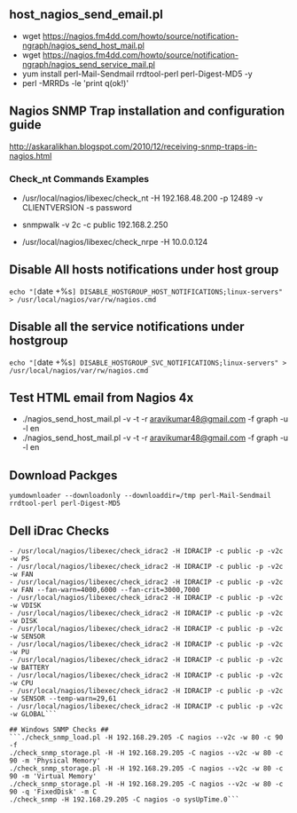 ## host_nagios_send_email.pl
- wget https://nagios.fm4dd.com/howto/source/notification-ngraph/nagios_send_host_mail.pl
- wget https://nagios.fm4dd.com/howto/source/notification-ngraph/nagios_send_service_mail.pl
- yum install perl-Mail-Sendmail rrdtool-perl perl-Digest-MD5 -y
- perl -MRRDs -le 'print q(ok!)'

## Nagios SNMP Trap installation and configuration guide
http://askaralikhan.blogspot.com/2010/12/receiving-snmp-traps-in-nagios.html


### Check_nt Commands Examples ###
- /usr/local/nagios/libexec/check_nt -H 192.168.48.200 -p 12489 -v CLIENTVERSION -s password

- snmpwalk -v 2c -c public 192.168.2.250

- /usr/local/nagios/libexec/check_nrpe -H 10.0.0.124

## Disable All hosts notifications under host group
`echo "[`date +%s`] DISABLE_HOSTGROUP_HOST_NOTIFICATIONS;linux-servers" > /usr/local/nagios/var/rw/nagios.cmd`

## Disable all the service notifications under hostgroup
`echo "[`date +%s`] DISABLE_HOSTGROUP_SVC_NOTIFICATIONS;linux-servers" > /usr/local/nagios/var/rw/nagios.cmd`

## Test HTML email from Nagios 4x ##
- ./nagios_send_host_mail.pl -v -t -r aravikumar48@gmail.com -f graph -u -l en
- ./nagios_send_host_mail.pl -v -t -r aravikumar48@gmail.com -f graph -u -l en

## Download Packges
`yumdownloader --downloadonly --downloaddir=/tmp perl-Mail-Sendmail rrdtool-perl perl-Digest-MD5`

## Dell iDrac Checks ##
```- /usr/local/nagios/libexec/check_idrac2 -H IDRACIP -c public -p -v2c -w MEM
- /usr/local/nagios/libexec/check_idrac2 -H IDRACIP -c public -p -v2c -w PS
- /usr/local/nagios/libexec/check_idrac2 -H IDRACIP -c public -p -v2c -w FAN
- /usr/local/nagios/libexec/check_idrac2 -H IDRACIP -c public -p -v2c -w FAN --fan-warn=4000,6000 --fan-crit=3000,7000
- /usr/local/nagios/libexec/check_idrac2 -H IDRACIP -c public -p -v2c -w VDISK
- /usr/local/nagios/libexec/check_idrac2 -H IDRACIP -c public -p -v2c -w DISK
- /usr/local/nagios/libexec/check_idrac2 -H IDRACIP -c public -p -v2c -w SENSOR
- /usr/local/nagios/libexec/check_idrac2 -H IDRACIP -c public -p -v2c -w PU
- /usr/local/nagios/libexec/check_idrac2 -H IDRACIP -c public -p -v2c -w BATTERY
- /usr/local/nagios/libexec/check_idrac2 -H IDRACIP -c public -p -v2c -w CPU
- /usr/local/nagios/libexec/check_idrac2 -H IDRACIP -c public -p -v2c -w SENSOR --temp-warn=29,61
- /usr/local/nagios/libexec/check_idrac2 -H IDRACIP -c public -p -v2c -w GLOBAL```

## Windows SNMP Checks ##
```./check_snmp_load.pl -H 192.168.29.205 -C nagios --v2c -w 80 -c 90 -f
./check_snmp_storage.pl -H -H 192.168.29.205 -C nagios --v2c -w 80 -c 90 -m 'Physical Memory'
./check_snmp_storage.pl -H -H 192.168.29.205 -C nagios --v2c -w 80 -c 90 -m 'Virtual Memory'
./check_snmp_storage.pl -H -H 192.168.29.205 -C nagios --v2c -w 80 -c 90 -q 'FixedDisk' -m C
./check_snmp -H 192.168.29.205 -C nagios -o sysUpTime.0```
